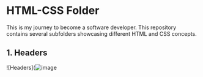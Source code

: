 # HTML-CSS Folder
This is my journey to become a software developer.
This repository contains several subfolders showcasing different HTML and CSS concepts.

## 1. Headers

![Headers](![image](https://github.com/iamjoshuepjr/html-css-course/assets/116575338/e6bf2f17-a7ca-421a-a2ca-3d7ce309351d)
